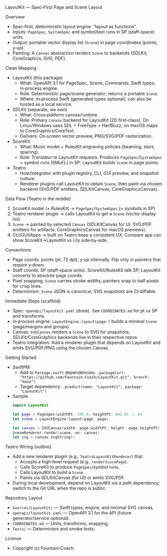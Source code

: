 LayoutKit — Spec‑First Page and Scene Layout

Overview
- Spec‑first, deterministic layout engine: “layout as functions”.
- Inputs: `PageSpec`, `SystemSpec` and symbol/text runs in SP (staff‑space) units.
- Output: portable vector display list (`Scene`) in page coordinates (points, y‑up).
- Painting: A `Canvas` abstraction renders `Scene` to backends (SDLKit, CoreGraphics, SVG, PDF).

Clean Mapping
- LayoutKit (this package)
  - What: OpenAPI 3.1 for PageSpec, Scene, Commands; Swift types; in‑process engine.
  - Role: Deterministic page/scene generator; returns a portable `Scene`.
  - Where: In‑process Swift (generated types optional); can also be hosted as a local service.
- SDLKit (separate, we own)
  - What: Cross‑platform canvas/runtime.
  - Role: Primary `Canvas` backend for LayoutKit (2D first‑class). On Linux/Windows uses SDL + FreeType + HarfBuzz; on macOS maps to CoreGraphics/CoreText.
  - Delivers: On‑screen vector preview, PNG/SVG/PDF rasterization.
- ScoreKit
  - What: Music model + RulesKit engraving policies (beaming, slurs, spacing).
  - Role: Translator to LayoutKit requests. Produces `PageSpec`/`SystemSpec` + symbol runs (SMuFL) in SP; LayoutKit builds `Scene` in page points.
- Teatro
  - Host/integrator with plugin registry, CLI, GUI preview, and snapshot culture.
  - Renderer plugins call LayoutKit to obtain `Scene`, then paint via chosen backend (SVG/PDF emitters, SDLKitCanvas, CoreGraphicsCanvas).

Data Flow (Teatro in the middle)
1. ScoreKit model (+ RulesKit) → `PageSpec`/`SystemSpec` (+ symbols in SP).
2. Teatro renderer plugin → calls LayoutKit to get a `Scene` (vector display list).
3. `Scene` → painted by selected `Canvas` (SDLKitCanvas for UI; SVG/PDF emitters for artifacts; CoreGraphicsCanvas for macOS previews).
4. CLI/GUI/Apps → built on Teatro keep a consistent UX; Compare app can show ScoreKit→LayoutKit vs Lily side‑by‑side.

Conventions
- Page coords: points (pt, 72 dpi), y‑up internally. Flip only in painters that require y‑down.
- Staff coords: SP (staff‑space units). ScoreKit/RulesKit talk SP; LayoutKit converts to absolute page coords.
- Pixel snapping: `Scene` carries stroke widths; painters snap to half‑pixels for crisp lines.
- Determinism: `Scene` JSON is canonical; SVG snapshots are CI‑diffable.

Immediate Steps (scaffold)
- Spec: `openapi/layoutkit.yaml` (done). See `COORDINATES.md` for pt vs SP and transforms.
- In‑process engine: `LayoutEngine.layout(page:)` builds a minimal `Scene` (page/margins and groups).
- Canvas: `SVGCanvas` renders a `Scene` to SVG for snapshots; SDLKit/CoreGraphics backends live in their respective repos.
- Teatro integration: Add a renderer plugin that depends on LayoutKit and emits SVG/PDF/PNG using the chosen Canvas.

Getting Started
- SwiftPM
  - Add to `Package.swift` dependencies: `.package(url: "https://github.com/Fountain-Coach/LayoutKit.git", branch: "main")`
  - Target dependency: `.product(name: "LayoutKit", package: "LayoutKit")`
- Sample
  ```swift
  import LayoutKit

  let page = PageSpec(widthPt: 595.0, heightPt: 842.0) // A4
  let scene = LayoutEngine.layout(page: page)

  let canvas = SVGCanvas(width: page.widthPt, height: page.heightPt)
  SceneRenderer.render(scene, on: canvas)
  let svg = canvas.svgString()
  ```

Teatro Wiring (outline)
- Add a new renderer plugin (e.g., `TeatroLayoutKitRenderer`) that:
  - Accepts a high‑level request (e.g., `renderScorePage`).
  - Calls ScoreKit to produce `PageSpec`/symbol runs.
  - Calls LayoutKit to build a `Scene`.
  - Paints via SDLKitCanvas (for UI) or emits SVG/PDF.
- During local development, depend on LayoutKit via a path dependency; switch to the Git URL when the repo is public.

Repository Layout
- `Sources/LayoutKit/` — Swift types, engine, and minimal SVG canvas.
- `openapi/layoutkit.yaml` — OpenAPI 3.1 for the API (future generator/service optional).
- `COORDINATES.md` — Units, transforms, snapping.
- `Tests/` — Determinism and smoke tests.

License
- Copyright (c) Fountain‑Coach.

